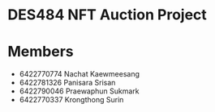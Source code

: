 # DES484 NFT Auction Project

# Members
- 6422770774 Nachat Kaewmeesang
- 6422781326 Panisara Srisan 
- 6422790046 Praewaphun Sukmark
- 6422770337 Krongthong Surin